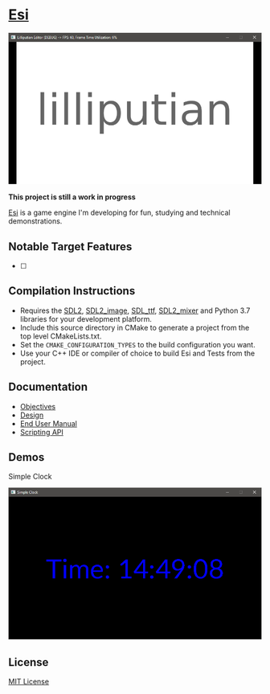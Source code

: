# [Esi](https://github.com/Jean-LouisH/Esi)

![screenshot](Screenshot.png)

**This project is still a work in progress**

[Esi](https://github.com/Jean-LouisH/Esi) is a game engine I'm developing for fun, studying and technical demonstrations.

## Notable Target Features

- [ ]

## Compilation Instructions

* Requires the [SDL2](https://www.libsdl.org/), [SDL2_image](https://www.libsdl.org/projects/SDL_image/), [SDL_ttf](https://www.libsdl.org/projects/SDL_ttf/), [SDL2_mixer](https://www.libsdl.org/projects/SDL_mixer/) and Python 3.7 libraries for your development platform.
* Include this source directory in CMake to generate a project from the top level CMakeLists.txt. 
* Set the `CMAKE_CONFIGURATION_TYPES` to the build configuration you want. 
* Use your C++ IDE or compiler of choice to build Esi and Tests from the project.

## Documentation

* [Objectives](Documentation/Objectives/Objectives.md)
* [Design](Documentation/Design/Design.md)
* [End User Manual](Documentation/End_User_Manual/End_User_Manual.md)
* [Scripting API](Documentation/End_User_Manual/Scripting_API/Scripting_API.md)

## Demos

Simple Clock

![screenshot](SimpleClock.png)

## License

[MIT License](LICENSE)
